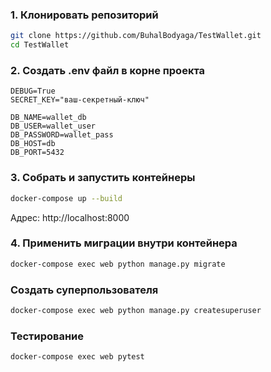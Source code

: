 ### 1. Клонировать репозиторий
```bash
git clone https://github.com/BuhalBodyaga/TestWallet.git
cd TestWallet
```
### 2. Создать .env файл в корне проекта
```
DEBUG=True
SECRET_KEY="ваш-секретный-ключ"

DB_NAME=wallet_db
DB_USER=wallet_user
DB_PASSWORD=wallet_pass
DB_HOST=db
DB_PORT=5432
```
### 3. Собрать и запустить контейнеры
```bash
docker-compose up --build
```
Адрес: http://localhost:8000
### 4. Применить миграции внутри контейнера
```bash
docker-compose exec web python manage.py migrate
```
### Создать суперпользователя
```bash
docker-compose exec web python manage.py createsuperuser
```
### Тестирование
```bash
docker-compose exec web pytest
```

